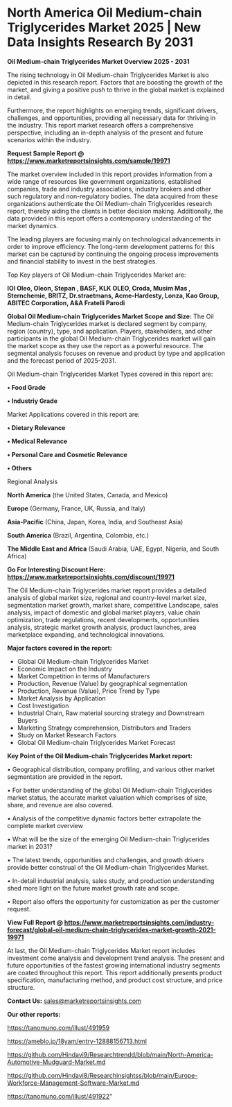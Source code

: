 # North America Oil Medium-chain Triglycerides Market 2025 | New Data Insights Research By 2031

<Strong> Oil Medium-chain Triglycerides Market Overview 2025 - 2031</strong>

The rising technology in Oil Medium-chain Triglycerides Market is also depicted in this research report. Factors that are boosting the growth of the market, and giving a positive push to thrive in the global market is explained in detail.

Furthermore, the report highlights on emerging trends, significant drivers, challenges, and opportunities, providing all necessary data for thriving in the industry. This report market research offers a comprehensive perspective, including an in-depth analysis of the present and future scenarios within the industry.

<strong>Request Sample Report @ <a href=https://www.marketreportsinsights.com/sample/19971>https://www.marketreportsinsights.com/sample/19971</a></strong>

The market overview included in this report provides information from a wide range of resources like government organizations, established companies, trade and industry associations, industry brokers and other such regulatory and non-regulatory bodies. The data acquired from these organizations authenticate the Oil Medium-chain Triglycerides research report, thereby aiding the clients in better decision making. Additionally, the data provided in this report offers a contemporary understanding of the market dynamics.

The leading players are focusing mainly on technological advancements in order to improve efficiency. The long-term development patterns for this market can be captured by continuing the ongoing process improvements and financial stability to invest in the best strategies.

Top Key players of Oil Medium-chain Triglycerides Market are:

<strong>IOI Oleo, Oleon, Stepan , BASF, KLK OLEO, Croda, Musim Mas , Sternchemie, BRITZ, Dr.straetmans, Acme-Hardesty, Lonza, Kao Group, ABITEC Corporation, A&A Fratelli Parodi</strong>

<strong><b>Global Oil Medium-chain Triglycerides Market Scope and Size:</b></strong>
The Oil Medium-chain Triglycerides market is declared segment by company, region (country), type, and application. Players, stakeholders, and other participants in the global Oil Medium-chain Triglycerides market will gain the market scope as they use the report as a powerful resource. The segmental analysis focuses on revenue and product by type and application and the forecast period of 2025-2031.

Oil Medium-chain Triglycerides Market Types covered in this report are:

<strong>• Food Grade

• Industriy Grade</strong>

Market Applications covered in this report are:

<strong>• Dietary Relevance

• Medical Relevance

• Personal Care and Cosmetic Relevance

• Others</strong> 

Regional Analysis

<strong>North America</strong> (the United States, Canada, and Mexico)

<strong>Europe</strong> (Germany, France, UK, Russia, and Italy)

<strong>Asia-Pacific</strong> (China, Japan, Korea, India, and Southeast Asia)

<strong>South America</strong> (Brazil, Argentina, Colombia, etc.)

<strong>The Middle East and Africa</strong> (Saudi Arabia, UAE, Egypt, Nigeria, and South Africa)

<strong>Go For Interesting Discount Here: <a href=https://www.marketreportsinsights.com/discount/19971>https://www.marketreportsinsights.com/discount/19971</a></strong>

The Oil Medium-chain Triglycerides market report provides a detailed analysis of global market size, regional and country-level market size, segmentation market growth, market share, competitive Landscape, sales analysis, impact of domestic and global market players, value chain optimization, trade regulations, recent developments, opportunities analysis, strategic market growth analysis, product launches, area marketplace expanding, and technological innovations.

<strong><b>Major factors covered in the report:</b></strong>
<ul>
  <li>Global Oil Medium-chain Triglycerides Market </li>
  <li>Economic Impact on the Industry</li>
  <li>Market Competition in terms of Manufacturers</li>
  <li>Production, Revenue (Value) by geographical segmentation</li>
  <li>Production, Revenue (Value), Price Trend by Type</li>
  <li>Market Analysis by Application</li>
  <li>Cost Investigation</li>
  <li>Industrial Chain, Raw material sourcing strategy and Downstream Buyers</li>
  <li>Marketing Strategy comprehension, Distributors and Traders</li>
  <li>Study on Market Research Factors</li>
  <li>Global Oil Medium-chain Triglycerides Market Forecast</li>
</ul>

<strong><b>Key Point of the Oil Medium-chain Triglycerides Market report:</b></strong>

• Geographical distribution, company profiling, and various other market segmentation are provided in the report.

• For better understanding of the global Oil Medium-chain Triglycerides market status, the accurate market valuation which comprises of size, share, and revenue are also covered.

• Analysis of the competitive dynamic factors better extrapolate the complete market overview

• What will be the size of the emerging Oil Medium-chain Triglycerides market in 2031?

• The latest trends, opportunities and challenges, and growth drivers provide better construal of the Oil Medium-chain Triglycerides Market.

• In-detail industrial analysis, sales study, and production understanding shed more light on the future market growth rate and scope.

• Report also offers the opportunity for customization as per the customer request.

<strong><b>View Full Report @ <a href=https://www.marketreportsinsights.com/industry-forecast/global-oil-medium-chain-triglycerides-market-growth-2021-19971>https://www.marketreportsinsights.com/industry-forecast/global-oil-medium-chain-triglycerides-market-growth-2021-19971</a></b></strong>


At last, the Oil Medium-chain Triglycerides Market report includes investment come analysis and development trend analysis. The present and future opportunities of the fastest growing international industry segments are coated throughout this report. This report additionally presents product specification, manufacturing method, and product cost structure, and price structure.

<strong>Contact Us:</strong>
sales@marketreportsinsights.com

<strong>Our other reports:</strong>

<a href=https://tanomuno.com/illust/491959>https://tanomuno.com/illust/491959</a>

<a href=https://ameblo.jp/18yam/entry-12888156713.html>https://ameblo.jp/18yam/entry-12888156713.html</a>

<a href=https://github.com/Hindavi9/Researchtrendd/blob/main/North-America-Automotive-Mudguard-Market.md>https://github.com/Hindavi9/Researchtrendd/blob/main/North-America-Automotive-Mudguard-Market.md</a>

<a href=https://github.com/Hindavi8/Researchinsightss/blob/main/Europe-Workforce-Management-Software-Market.md>https://github.com/Hindavi8/Researchinsightss/blob/main/Europe-Workforce-Management-Software-Market.md</a>

<a href=https://tanomuno.com/illust/491922>https://tanomuno.com/illust/491922</a>"
